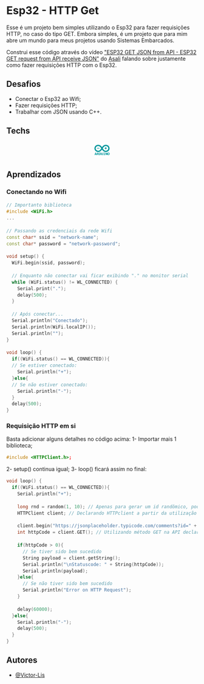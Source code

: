 # Esp32 - HTTP Get
Esse é um projeto bem simples utilizando o Esp32 para fazer requisições HTTP, no caso do tipo GET.
Embora simples, é um projeto que para mim abre um mundo para meus projetos usando Sistemas Embarcados.

Construi esse código através do vídeo ["ESP32 GET JSON from API - ESP32 GET request from API receive JSON"](https://www.youtube.com/watch?v=cgoCmYLeaSI&list=PL7818dFy-SV84QoQNdNdv2WzIrbhkN1do&index=2) do [Asali](https://www.youtube.com/@asali-channel) falando sobre justamente como fazer requisições HTTP com o Esp32.

## Desafios
- Conectar o Esp32 ao Wifi;
- Fazer requisições HTTP;
- Trabalhar com JSON usando C++.

## Techs
<div align="center">
  <img width="40" height="40" src="https://github.com/devicons/devicon/blob/master/icons/arduino/arduino-original-wordmark.svg" alt="Arduino">
</div>

## Aprendizados

### Conectando no Wifi

```c++
// Importanto biblioteca
#include <WiFi.h>
...

// Passando as credenciais da rede Wifi
const char* ssid = "network-name";
const char* password = "network-password";

void setup() {
  WiFi.begin(ssid, password);

  // Enquanto não conectar vai ficar exibindo "." no monitor serial
  while (WiFi.status() != WL_CONNECTED) { 
    Serial.print(".");
    delay(500);
  }

  // Após conectar...
  Serial.println("Conectado");
  Serial.println(WiFi.localIP());
  Serial.println("");
}

void loop() {
  if((WiFi.status() == WL_CONNECTED)){
  // Se estiver conectado:
    Serial.println("+");
  }else{
  // Se não estiver conectado:
    Serial.println("-");
  }
  delay(500);
}
```

### Requisição HTTP em si
Basta adicionar alguns detalhes no código acima:
1- Importar mais 1 biblioteca;
```c++
#include <HTTPClient.h>;
```
2- setup() continua igual;
3- loop() ficará assim no final:
```c++
void loop() {
  if((WiFi.status() == WL_CONNECTED)){
    Serial.println("+");
    
    long rnd = random(1, 10); // Apenas para gerar um id randômico, poderia ser um ID estático.
    HTTPClient client; // Declarando HTTPclient a partir da utilização da lib "HTTPClient".

    client.begin("https://jsonplaceholder.typicode.com/comments?id=" + String(rnd)); // Iniciando cliente com a url da API
    int httpCode = client.GET(); // Utilizando método GET na API declarada anteriormente
    
    if(httpCode > 0){
      // Se tiver sido bem sucedido 
      String payload = client.getString();
      Serial.println("\nStatuscode: " + String(httpCode));
      Serial.println(payload);
    }else{
      // Se não tiver sido bem sucedido
      Serial.println("Error on HTTP Request");
    }

    delay(60000);
  }else{
    Serial.println("-");
    delay(500);
  }
}
```

## Autores

- [@Victor-Lis](https://www.github.com/Victor-Lis)


